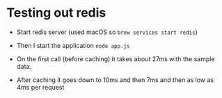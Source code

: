 # Testing out redis

* Start redis server (used macOS so `brew services start redis`)

* Then I start the application `node app.js`

* On the first call (before caching) it takes about 27ms with the sample data.

* After caching it goes down to 10ms and then 7ms and then as low as 4ms per request